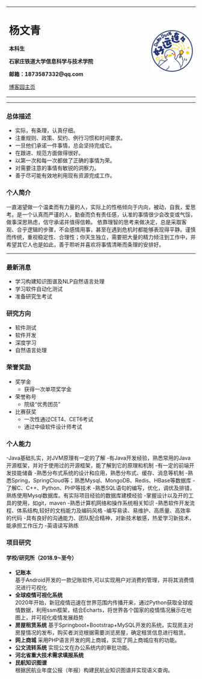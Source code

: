 <div>
<table border="0">
  <tr>
    <td width="75%">
      <h1>杨文青</h1>
      <p><b>本科生</b></p>
      <p><b>石家庄铁道大学信息科学与技术学院</b></p>
      <p><b>邮箱：1873587332@qq.com</b></p>
      <p><a href="https://www.cnblogs.com/ywqtro/">博客园主页</a></p>
    </td>
    <td width="25%">
      <img src="/证件照.jpg" width="100%">
    </td>
  </tr>
</table>
</div>

---


### 总体描述
- 实际，有条理，认真仔细。
- 注重规则、政策、契约、例行习惯和时间要求。
- 一旦他们承诺一件事情，总会坚持完成它。
- 在跟进、规范方面做得很好。
- 以第一次和每一次都做了正确的事情为荣。
- 对需要注意的事情有敏锐的洞察力。
- 善于尽可能有效地利用现有资源完成工作。


### 个人简介

一直渴望做一个温柔而有力量的人，实际上的性格倾向于内向，被动，自我，爱思考。是一个认真而严谨的人，勤奋而负有责任感，认准的事情很少会改变或气馁，做事深思熟虑，信守承诺并值得信赖。
依靠理智的思考来做决定，总是采取客观、合乎逻辑的步骤，不会感情用事，甚至在遇到危机时都能够表现得平静。谨慎而传统，重视稳定性、合理性；你天生独立，需要把大量的精力倾注到工作中，并希望其它人也是如此，善于聆听并喜欢将事情清晰而条理的安排好。

---

### 最新消息
- 学习构建知识图谱及NLP自然语言处理
- 学习软件自动化测试
- 准备研究生考试


### 研究方向
- 软件测试
- 软件开发
- 深度学习
- 自然语言处理

### 荣誉奖励
- 奖学金
  - 获得一次单项奖学金
- 荣誉称号
  - 院级“优秀团员”
- 比赛获奖
  - 一次性通过CET4、CET6考试
  - 通过中级软件设计师考试


### 个人能力
-Java基础扎实，对JVM原理有一定的了解
-有Java开发经验，熟悉常用的Java开源框架，并对于使用过的开源框架，能了解到它的原理和机制
-有一定的前端开发技能储备
-熟悉分布式系统的设计和应用，熟悉分布式、缓存、消息等机制
-熟悉Spring，SpringCloud等；熟悉Mysql、MongoDB、Redis、HBase等数据库
-了解C、C++、Python、PHP等技术
-熟悉SQL语句的编写，优化，调优及排错，熟练使用Mysql数据库。有实际项目经验的数据库建模经验
-掌握设计以及开的工具的使用，如git，maven
-熟悉计算机网络和操作系统相关知识
-熟悉软件开发流程、体系结构,较好的文档能力及编码风格
-编写易读、易维护、高质量、高效率的代码
-具有良好的沟通能力、团队配合精神，对新技术敏感，热爱学习新技术，能承担工作压力
-英语读写熟练


### 项目研究
#### 学校/研究所（2018.9~至今）
- **记账本**  
基于Android开发的一款记账软件,可以实现用户对消费的管理，并将其消费情况进行可视化
- **全球疫情可视化系统**  
2020年开始，新冠疫情迅速在世界范围内传播开来，通过Python获取全球疫情数据，利用ssm框架，结合Echarts，将世界各个国家的疫情情况展示在地图上，并可视化疫情发展趋势
- **房屋租赁系统**
基于Springboot+Bootstrap+MySQL开发的系统，实现房主对房屋情况的发布，购买者浏览根据需要浏览房屋，确定租赁信息进行租赁。
- **网上商城**
采用PHP语言开发的网上商城，实现了网上商城应有的功能。
- **公文流转系统**
实现公文在办公系统内的审批功能。
- **河北省重大技术需求填报系统**
- **民航知识图谱**  
根据民航业年度公报（年报）构建民航业知识图谱并实现语义查询。




  



